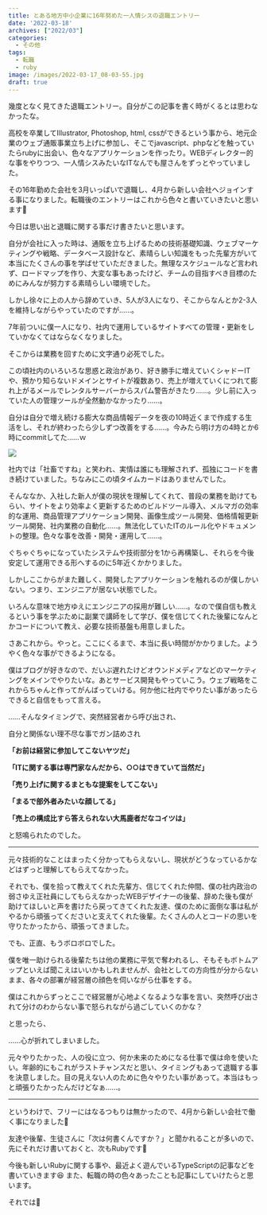 ```yaml
---
title: とある地方中小企業に16年努めた一人情シスの退職エントリー
date: '2022-03-18'
archives: ["2022/03"]
categories:
  - その他
tags:
  - 転職
  - ruby
image: /images/2022-03-17_08-03-55.jpg
draft: true
---
```

幾度となく見てきた退職エントリー。自分がこの記事を書く時がくるとは思わなかったな。

高校を卒業してIllustrator, Photoshop, html, cssができるという事から、地元企業のウェブ通販事業立ち上げに参加し、そこでjavascript、phpなどを触っていたらrubyに出会い、色々なアプリケーションを作ったり。WEBディレクター的な事をやりつつ、一人情シスみたいなITなんでも屋さんをずっとやっていました。

その16年勤めた会社を3月いっぱいで退職し、4月から新しい会社へジョインする事になりました。転職後のエントリーはこれから色々と書いていきたいと思います👏

今日は思い出と退職に関する事だけ書きたいと思います。

自分が会社に入った時は、通販を立ち上げるための技術基礎知識、ウェブマーケティングや戦略、データベース設計など、素晴らしい知識をもった先輩方がいて本当にたくさんの事を学ばせていただきました。無理なスケジュールなど言われず、ロードマップを作り、大変な事もあったけど、チームの目指すべき目標のためにみんなが努力する素晴らしい環境でした。

しかし徐々に上の人から辞めていき、5人が3人になり、そこからなんとか2-3人を維持しながらやっていたのですが……。

7年前ついに僕一人になり、社内で運用しているサイトすべての管理・更新をしていかなくてはならなくなりました。

そこからは業務を回すために文字通り必死でした。

この頃社内のいろいろな思惑と政治があり、好き勝手に増えていくシャドーITや、預かり知らないドメインとサイトが複数あり、売上が増えていくにつれて膨れ上がるメールでレンタルサーバーからスパム警告がきたり……。少し前に入っていた人の管理ツールが全然動かなかったり……。

自分は自分で増え続ける膨大な商品情報データを夜の10時近くまで作成する生活をし、それが終わったら少しずつ改善をする……。今みたら明け方の4時とか6時にcommitしてた……ｗ

![](/images/2022-03-05_02-15-38.png)

社内では「社畜ですね」と笑われ、実情は誰にも理解されず、孤独にコードを書き続けていました。ちなみにこの頃タイムカードはありませんでした。

そんななか、入社した新人が僕の現状を理解してくれて、普段の業務を助けてもらい、サイトをより効率よく更新するためのビルドツール導入、メルマガの効率的な運用、商品管理アプリケーション開発、画像生成ツール開発、価格情報更新ツール開発、社内業務の自動化……。無法化していたITのルール化やドキュメントの整理。色々な事を改善・開発・運用して……。

ぐちゃぐちゃになっていたシステムや技術部分を1から再構築し、それらを今後安定して運用できる形へするのに5年近くかかりました。

しかしここからがまた難しく、開発したアプリケーションを触れるのが僕しかいない。つまり、エンジニアが居ない状態でした。

いろんな意味で地方ゆえにエンジニアの採用が難しい……。なので僕自信も教えるという事を学ぶために副業で講師をして学び、僕を信じてくれた後輩になんとかコードについて教え、必要な技術基盤も用意しました。

さあこれから。やっと。ここにくるまで、本当に長い時間がかかりました。ようやく色々な事ができるようになる。

僕はブログが好きなので、だいぶ遅れたけどオウンドメディアなどのマーケティングをメインでやりたいな。あとサービス開発もやっていこう。ウェブ戦略をこれからちゃんと作ってがんばっていける。何か他に社内でやりたい事があったらできると自信をもって言える。

……そんなタイミングで、突然経営者から呼び出され、

自分と関係ない理不尽な事でガン詰めされ

**「お前は経営に参加してこないヤツだ」**

**「ITに関する事は専門家なんだから、○○はできていて当然だ」**

**「売り上げに関するまともな提案をしてこない」**

**「まるで部外者みたいな顔してる」**

**「売上の構成比すら答えられない大馬鹿者だなコイツは」**

と怒鳴られたのでした。

---

元々技術的なことはまったく分かってもらえないし、現状がどうなっているかなどはずっと理解してもらえてなかった。

それでも、僕を拾って教えてくれた先輩方、信じてくれた仲間、僕の社内政治の弱さゆえ正社員にしてもらえなかったWEBデザイナーの後輩、辞めた後も僕が助けてほしいと声を書けたら戻ってきてくれた友達、僕のために面倒な事は私がやるから頑張ってくださいと支えてくれた後輩。たくさんの人とコードの思いを守りたかったから、頑張ってきました。

でも、正直、もうボロボロでした。

僕を唯一助けられる後輩たちは他の業務に平気で奪われるし、そもそもボトムアップといえば聞こえはいいかもしれませんが、会社としての方向性が分からないまま、各々の部署が経営層の顔色を伺いながら仕事をする。

僕はこれからずっとここで経営層が心地よくなるような事を言い、突然呼び出されて分けのわからない事で怒られながら過ごしていくのかな？

と思ったら、

……心が折れてしまいました。

元々やりたかった、人の役に立つ、何か未来のためになる仕事で僕は命を使いたい。年齢的にもこれがラストチャンスだと思い、タイミングもあって退職する事を決意しました。目の見えない人のために色々やりたい事があって。本当はもっと頑張りたかったんだけどなぁ……。

---

というわけで、フリーにはなるつもりは無かったので、4月から新しい会社で働く事になりました🚀

友達や後輩、生徒さんに「次は何書くんですか？」と聞かれることが多いので、先にそれだけ書いておくと、次もRubyです🤟

今後も新しいRubyに関する事や、最近よく遊んでいるTypeScriptの記事などを書いていきます😆 また、転職の時の色々あったことも記事にしていけたらと思います。

それでは👋
